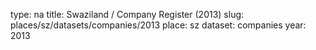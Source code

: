 type: na
title: Swaziland / Company Register (2013)
slug: places/sz/datasets/companies/2013
place: sz
dataset: companies
year: 2013
